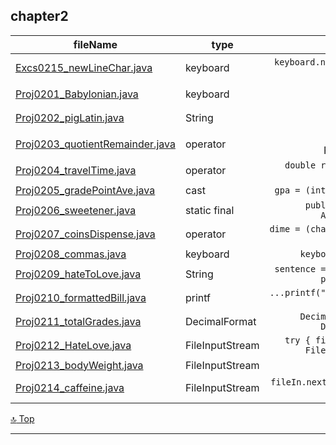 chapter2 
---
[top]: topOfThePage

fileName | type | shown
--- | --- | ---:
  [ Excs0215_newLineChar.java ](Excs0215_newLineChar.java)                 | keyboard | `keyboard.nextLine();` removed the newline char
  [ Proj0201_Babylonian.java ]( Proj0201_Babylonian.java  )                | keyboard | `Scanner keyboard = new Scanner(System.in);`
  [ Proj0202_pigLatin.java ]( Proj0202_pigLatin.java  )                    | String | `first.substring(2) + first.charAt(0)` 
  [ Proj0203_quotientRemainder.java ]( Proj0203_quotientRemainder.java )   | operator | Quotient:`first / next` Remainder:`first % next`
  [ Proj0204_travelTime.java ]( Proj0204_travelTime.java  )                | operator | `double remainDist = distance % speed;`
  [ Proj0205_gradePointAve.java ]( Proj0205_gradePointAve.java  )          | cast | `gpa = (int) (percent / 100 * 4);`
  [ Proj0206_sweetener.java ]( Proj0206_sweetener.java  )                  | static final |  `public static final double ART_SWEET = 0.1 * 0.01;`
  [ Proj0207_coinsDispense.java ]( Proj0207_coinsDispense.java )           | operator |  `dime = (change -= quarter * 25) % 25 / 10;`
  [ Proj0208_commas.java ]( Proj0208_commas.java  )                        | keyboard |  `keyboard.useDelimiter(",");`
  [ Proj0209_hateToLove.java ]( Proj0209_hateToLove.java  )                | String |  `sentence = sentence.substring(0, pos) + "love" + ending;`
  [ Proj0210_formattedBill.java ]( Proj0210_formattedBill.java  )          | printf | `...printf("%-30s%-10d%10.2f%10.2f %n", item3Name,...`
  [ Proj0211_totalGrades.java ]( Proj0211_totalGrades.java  )              | DecimalFormat | `DecimalFormat percent = new DecimalFormat("0.00%");`
  [ Proj0212_HateLove.java ]( Proj0212_HateLove.java  )                    | FileInputStream | `try { fileIn = new Scanner(new FileInputStream("L.txt"));`
  [ Proj0213_bodyWeight.java ]( Proj0213_bodyWeight.java  )                | FileInputStream | `fileIn.close();`
  [ Proj0214_caffeine.java ]( Proj0214_caffeine.java  )                    | FileInputStream | `fileIn.nextLine();`  // Read newline *left* from nextInt()

[:top: Top](#top)

---

